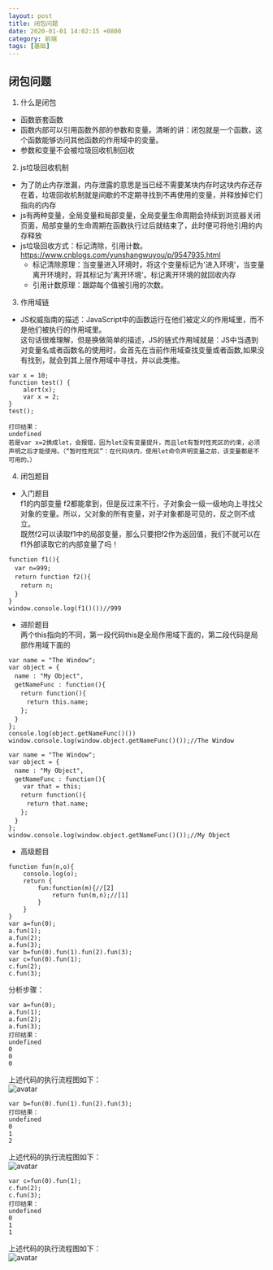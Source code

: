 ```yaml
---
layout: post
title: 闭包问题
date: 2020-01-01 14:02:15 +0800
category: 前端
tags: [基础]
---
```


## 闭包问题
1. 什么是闭包
* 函数嵌套函数
* 函数内部可以引用函数外部的参数和变量。清晰的讲：闭包就是一个函数，这个函数能够访问其他函数的作用域中的变量。
* 参数和变量不会被垃圾回收机制回收

2. js垃圾回收机制
* 为了防止内存泄漏，内存泄露的意思是当已经不需要某块内存时这块内存还存在着，垃圾回收机制就是间歇的不定期寻找到不再使用的变量，并释放掉它们指向的内存
* js有两种变量，全局变量和局部变量，全局变量生命周期会持续到浏览器关闭页面，局部变量的生命周期在函数执行过后就结束了，此时便可将他引用的内存释放
* js垃圾回收方式：标记清除，引用计数。https://www.cnblogs.com/yunshangwuyou/p/9547935.html
    * 标记清除原理：当变量进入环境时，将这个变量标记为'进入环境'，当变量离开环境时，将其标记为'离开环境'。标记离开环境的就回收内存
    * 引用计数原理：跟踪每个值被引用的次数。

3. 作用域链
* JS权威指南的描述：JavaScript中的函数运行在他们被定义的作用域里，而不是他们被执行的作用域里。  
这句话很难理解，但是换做简单的描述，JS的链式作用域就是：JS中当遇到对变量名或者函数名的使用时，会首先在当前作用域查找变量或者函数,如果没有找到，就会到其上层作用域中寻找，并以此类推。

```
var x = 10;   
function test() {  
    alert(x);  
    var x = 2;  
}      
test();  

打印结果：
undefined
若是var x=2换成let，会报错，因为let没有变量提升，而且let有暂时性死区的约束，必须声明之后才能使用。（“暂时性死区”：在代码块内，使用let命令声明变量之前，该变量都是不可用的。）
```

4. 闭包题目
* 入门题目   
f1的内部变量 f2都能拿到，但是反过来不行，子对象会一级一级地向上寻找父对象的变量。所以，父对象的所有变量，对子对象都是可见的，反之则不成立。  
既然f2可以读取f1中的局部变量，那么只要把f2作为返回值，我们不就可以在f1外部读取它的内部变量了吗！

```
function f1(){
　var n=999;
　return function f2(){
　　return n;
　}
}
window.console.log(f1()())//999
```
* 进阶题目  
两个this指向的不同，第一段代码this是全局作用域下面的，第二段代码是局部作用域下面的

```
var name = "The Window";
var object = {
　name : "My Object",
　getNameFunc : function(){
　　return function(){
　　　return this.name;
　　};
　}
};
console.log(object.getNameFunc()())
window.console.log(window.object.getNameFunc()());//The Window
```

```
var name = "The Window";
var object = {
　name : "My Object",
　getNameFunc : function(){
    var that = this;
　　return function(){
　　　return that.name;
　　};
　}
};
window.console.log(window.object.getNameFunc()());//My Object
```
* 高级题目

```
function fun(n,o){
    console.log(o);
    return {
        fun:function(m){//[2]
            return fun(m,n);//[1]
        }
    }
}
var a=fun(0);
a.fun(1);
a.fun(2);
a.fun(3);
var b=fun(0).fun(1).fun(2).fun(3);
var c=fun(0).fun(1);
c.fun(2);
c.fun(3);
```

分析步骤：

```
var a=fun(0); 
a.fun(1); 
a.fun(2); 
a.fun(3); 
打印结果：
undefined
0
0
0
```
上述代码的执行流程图如下：  
![avatar](/images/closure_01.png)  

```
var b=fun(0).fun(1).fun(2).fun(3);
打印结果：
undefined
0
1
2
```
上述代码的执行流程图如下：  
![avatar](/images/closure_02.png)  

```
var c=fun(0).fun(1);
c.fun(2);
c.fun(3);
打印结果：
undefined
0
1
1
```
上述代码的执行流程图如下：  
![avatar](/images/closure_03.png)  